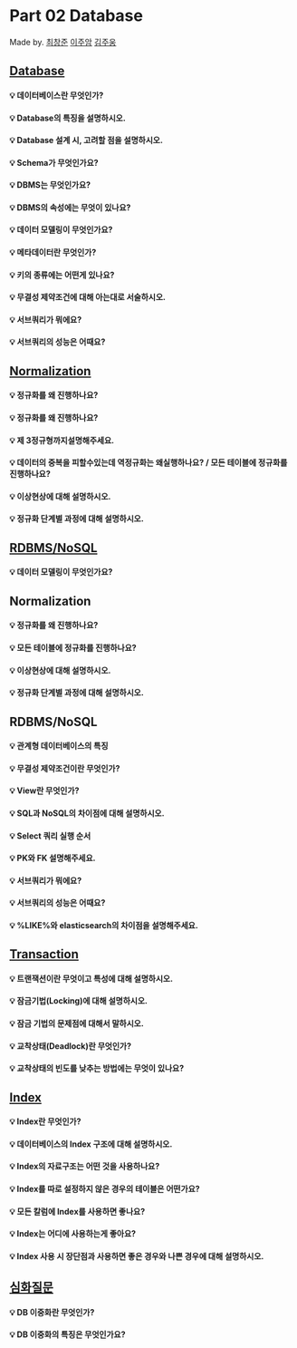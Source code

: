 # Part 02 Database

Made by. [최창준](ccj) [이주암](lja) [김주웅](kjw)

## [Database](#database-답변)
#### 💡 데이터베이스란 무엇인가?
#### 💡 Database의 특징을 설명하시오.
#### 💡 Database 설계 시, 고려할 점을 설명하시오.
#### 💡 Schema가 무엇인가요?
#### 💡 DBMS는 무엇인가요?
#### 💡 DBMS의 속성에는 무엇이 있나요?
#### 💡 데이터 모델링이 무엇인가요?
#### 💡 메타데이터란 무엇인가?
#### 💡 키의 종류에는 어떤게 있나요?
#### 💡 무결성 제약조건에 대해 아는대로 서술하시오.
#### 💡 서브쿼리가 뭐에요?
#### 💡 서브쿼리의 성능은 어때요?

## [Normalization](#normalization-답변)
#### 💡 정규화를 왜 진행하나요?
#### 💡 정규화를 왜 진행하나요?
#### 💡 제 3정규형까지설명해주세요.
#### 💡 데이터의 중복을 피할수있는데 역정규화는 왜실행하나요? / 모든 테이블에 정규화를 진행하나요?
#### 💡 이상현상에 대해 설명하시오.
#### 💡 정규화 단계별 과정에 대해 설명하시오.

## [RDBMS/NoSQL](#rdbmsnosql-답변)
#### 💡 데이터 모델링이 무엇인가요?

## Normalization
#### 💡 정규화를 왜 진행하나요?
#### 💡 모든 테이블에 정규화를 진행하나요?
#### 💡 이상현상에 대해 설명하시오.
#### 💡 정규화 단계별 과정에 대해 설명하시오.

## RDBMS/NoSQL
#### 💡 관계형 데이터베이스의 특징
#### 💡 무결성 제약조건이란 무엇인가?
#### 💡 View란 무엇인가?
#### 💡 SQL과 NoSQL의 차이점에 대해 설명하시오.
#### 💡 Select 쿼리 실행 순서
#### 💡 PK와 FK 설명해주세요.
#### 💡 서브쿼리가 뭐에요?
#### 💡 서브쿼리의 성능은 어때요?
#### 💡 %LIKE%와 elasticsearch의 차이점을 설명해주세요.

## [Transaction](#transaction-답변)
#### 💡 트랜잭션이란 무엇이고 특성에 대해 설명하시오.
#### 💡 잠금기법(Locking)에 대해 설명하시오.
#### 💡 잠금 기법의 문제점에 대해서 말하시오.
#### 💡 교착상태(Deadlock)란 무엇인가?
#### 💡 교착상태의 빈도를 낮추는 방법에는 무엇이 있나요?

## [Index](#index-답변)
#### 💡 Index란 무엇인가?
#### 💡 데이터베이스의 Index 구조에 대해 설명하시오.
#### 💡 Index의 자료구조는 어떤 것을 사용하나요?
#### 💡 Index를 따로 설정하지 않은 경우의 테이블은 어떤가요?
#### 💡 모든 칼럼에 Index를 사용하면 좋나요?
#### 💡 Index는 어디에 사용하는게 좋아요?
#### 💡 Index 사용 시 장단점과 사용하면 좋은 경우와 나쁜 경우에 대해 설명하시오.

## [심화질문](#심화질문-답변)
#### 💡 DB 이중화란 무엇인가?
#### 💡 DB 이중화의 특징은 무엇인가요?
</br></br>